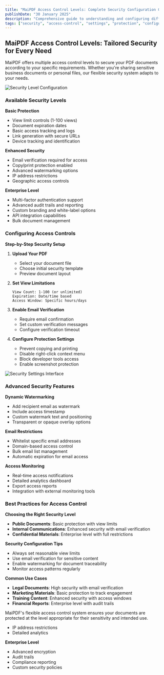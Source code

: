 ```yaml
---
title: "MaiPDF Access Control Levels: Complete Security Configuration Guide"
publishDate: "30 January 2025"
description: "Comprehensive guide to understanding and configuring different access control levels and security settings in MaiPDF"
tags: ["security", "access-control", "settings", "protection", "configuration"]
---
```


## MaiPDF Access Control Levels: Tailored Security for Every Need

MaiPDF offers multiple access control levels to secure your PDF documents according to your specific requirements. Whether you're sharing sensitive business documents or personal files, our flexible security system adapts to your needs.

![Security Level Configuration](/maipdf-images/security_level_in_pdf_setting.png)

### Available Security Levels

**Basic Protection**
- View limit controls (1-100 views)
- Document expiration dates
- Basic access tracking and logs
- Link generation with secure URLs
- Device tracking and identification

**Enhanced Security**
- Email verification required for access
- Copy/print protection enabled
- Advanced watermarking options
- IP address restrictions
- Geographic access controls

**Enterprise Level**
- Multi-factor authentication support
- Advanced audit trails and reporting
- Custom branding and white-label options
- API integration capabilities
- Bulk document management

### Configuring Access Controls

**Step-by-Step Security Setup**

1. **Upload Your PDF**
   - Select your document file
   - Choose initial security template
   - Preview document layout

2. **Set View Limitations**
   ```
   View Count: 1-100 (or unlimited)
   Expiration: Date/time based
   Access Window: Specific hours/days
   ```

3. **Enable Email Verification**
   - Require email confirmation
   - Set custom verification messages
   - Configure verification timeout

4. **Configure Protection Settings**
   - Prevent copying and printing
   - Disable right-click context menu
   - Block developer tools access
   - Enable screenshot protection

![Security Settings Interface](/maipdf-images/security_setting.png)

### Advanced Security Features

**Dynamic Watermarking**
- Add recipient email as watermark
- Include access timestamp
- Custom watermark text and positioning
- Transparent or opaque overlay options

**Email Restrictions**
- Whitelist specific email addresses
- Domain-based access control
- Bulk email list management
- Automatic expiration for email access

**Access Monitoring**
- Real-time access notifications
- Detailed analytics dashboard
- Export access reports
- Integration with external monitoring tools

### Best Practices for Access Control

**Choosing the Right Security Level**
- **Public Documents**: Basic protection with view limits
- **Internal Communications**: Enhanced security with email verification
- **Confidential Materials**: Enterprise level with full restrictions

**Security Configuration Tips**
- Always set reasonable view limits
- Use email verification for sensitive content
- Enable watermarking for document traceability
- Monitor access patterns regularly

**Common Use Cases**
- **Legal Documents**: High security with email verification
- **Marketing Materials**: Basic protection to track engagement
- **Training Content**: Enhanced security with access windows
- **Financial Reports**: Enterprise level with audit trails

MaiPDF's flexible access control system ensures your documents are protected at the level appropriate for their sensitivity and intended use.
- IP address restrictions
- Detailed analytics

**Enterprise Level**
- Advanced encryption
- Audit trails
- Compliance reporting
- Custom security policies
